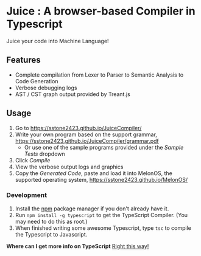 # Juice : A browser-based Compiler in Typescript

Juice your code into Machine Language!

## Features
- Complete compilation from Lexer to Parser to Semantic Analysis to Code Generation
- Verbose debugging logs
- AST / CST graph output provided by Treant.js

## Usage
1. Go to https://sstone2423.github.io/JuiceCompiler/
2. Write your own program based on the support grammar, https://sstone2423.github.io/JuiceCompiler/grammar.pdf
    - Or use one of the sample programs provided under the *Sample Tests* dropdown
3. Click *Compile*
4. View the verbose output logs and graphics
5. Copy the *Generated Code*, paste and load it into MelonOS, the supported operating system, https://sstone2423.github.io/MelonOS/

### Development

1. Install the [npm](https://www.npmjs.org/) package manager if you don't already have it.
2. Run `npm install -g typescript` to get the TypeScript Compiler. (You may need to do this as root.)
3. When finished writing some awesome Typescript, type `tsc` to compile the Typescript to Javascript.

**Where can I get more info on TypeScript**
[Right this way!](http://www.typescriptlang.org/)
